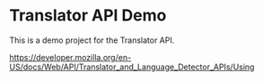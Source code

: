 # Translator API Demo

This is a demo project for the Translator API.

https://developer.mozilla.org/en-US/docs/Web/API/Translator_and_Language_Detector_APIs/Using